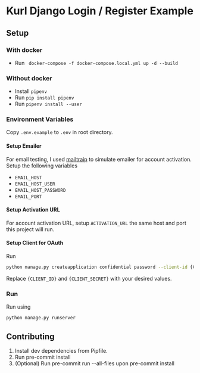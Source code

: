 # Kurl Django Login / Register Example

## Setup

### With docker
- Run ` docker-compose -f docker-compose.local.yml up -d --build`

### Without docker
- Install `pipenv`
- Run `pip install pipenv`
- Run `pipenv install --user`

### Environment Variables

Copy `.env.example` to `.env` in root directory.

#### Setup Emailer
For email testing, I used [mailtraip](https://mailtrap.io/ "mailtraip") to simulate emailer for account activation. Setup the following variables
- `EMAIL_HOST`
- `EMAIL_HOST_USER`
- `EMAIL_HOST_PASSWORD`
- `EMAIL_PORT`

#### Setup Activation URL
For account activation URL, setup `ACTIVATION_URL` the same host and port this project will run.

#### Setup Client for OAuth
Run
```bash
python manage.py createapplication confidential password --client-id {CLIENT_ID} --client-secret {CLIENT_SECRET}
```
Replace `{CLIENT_ID}` and `{CLIENT_SECRET}` with your desired values.

### Run
Run using
```bash
python manage.py runserver
```

## Contributing
1. Install dev dependencies from Pipfile.
2. Run pre-commit install
3. (Optional) Run pre-commit run --all-files upon pre-commit install
